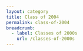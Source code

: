 ```yaml
---
layout: category
title: Class of 2004
permalink: class-of-2004
breadcrumb:
  - label: Classes of 2000s
    url: /classes-of-2000s
---
```

